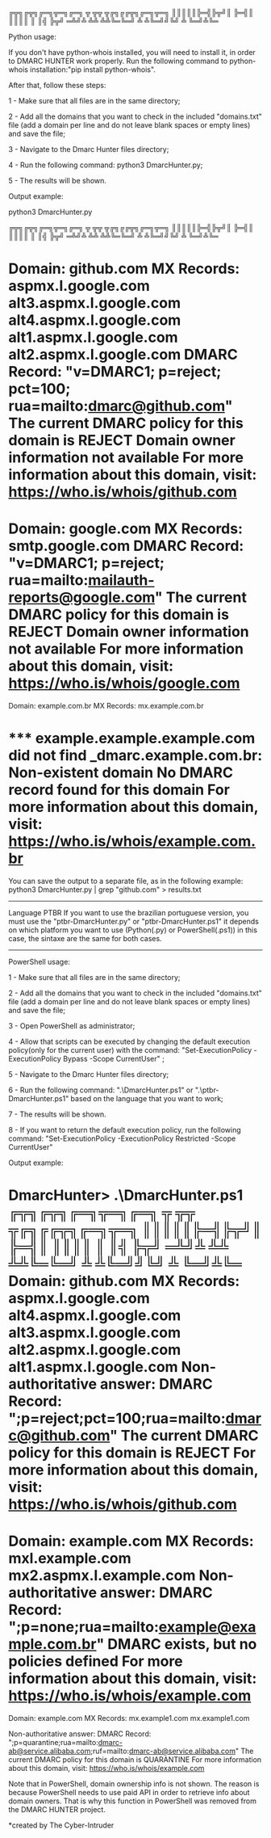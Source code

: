 ╔╦╗╔╦╗╔═╗╦═╗╔═╗  ╦ ╦╦ ╦╔╗╔╔╦╗╔═╗╦═╗
 ║║║║║╠═╣╠╦╝║    ╠═╣║ ║║║║ ║ ║╣ ╠╦╝
═╩╝╩ ╩╩ ╩╩╚═╚═╝  ╩ ╩╚═╝╝╚╝ ╩ ╚═╝╩╚═
                                                                                                                                      
                                                                                                                                      
                                                                                                                                      
                                                                                                   
Python usage:

If you don't have python-whois installed, you will need to install it, in order to DMARC HUNTER work properly.
Run the following command to python-whois installation:"pip install python-whois".

After that, follow these steps:

1 - Make sure that all files are in the same directory;

2 - Add all the domains that you want to check in the included "domains.txt" file (add a domain per line and do not leave blank spaces or empty lines) and save the file;

3 - Navigate to the Dmarc Hunter files directory;

4 - Run the following command: python3 DmarcHunter.py;

5 - The results will be shown.

Output example:

python3 DmarcHunter.py

╔╦╗╔╦╗╔═╗╦═╗╔═╗  ╦ ╦╦ ╦╔╗╔╔╦╗╔═╗╦═╗
 ║║║║║╠═╣╠╦╝║    ╠═╣║ ║║║║ ║ ║╣ ╠╦╝
═╩╝╩ ╩╩ ╩╩╚═╚═╝  ╩ ╩╚═╝╝╚╝ ╩ ╚═╝╩╚═

Domain: github.com
MX Records:
  aspmx.l.google.com
  alt3.aspmx.l.google.com
  alt4.aspmx.l.google.com
  alt1.aspmx.l.google.com
  alt2.aspmx.l.google.com
DMARC Record: "v=DMARC1; p=reject; pct=100; rua=mailto:dmarc@github.com"
The current DMARC policy for this domain is REJECT
Domain owner information not available
For more information about this domain, visit: https://who.is/whois/github.com
==================================================
Domain: google.com
MX Records:
  smtp.google.com
DMARC Record: "v=DMARC1; p=reject; rua=mailto:mailauth-reports@google.com"
The current DMARC policy for this domain is REJECT
Domain owner information not available
For more information about this domain, visit: https://who.is/whois/google.com
==================================================
Domain: example.com.br
MX Records:
  mx.example.com.br

*** example.example.example.com did not find _dmarc.example.com.br: Non-existent domain
No DMARC record found for this domain
For more information about this domain, visit: https://who.is/whois/example.com.br
==================================================

You can save the output to a separate file, as in the following example:
python3 DmarcHunter.py | grep "github.com" > results.txt

_________________________________________________
Language PTBR
If you want to use the brazilian portuguese version, you must use the "ptbr-DmarcHunter.py" or "ptbr-DmarcHunter.ps1" it depends on which platform you want to use (Python(.py) or PowerShell(.ps1)) in this case, the sintaxe are the same for both cases.

_________________________________________________

PowerShell usage:

1 - Make sure that all files are in the same directory;

2 - Add all the domains that you want to check in the included "domains.txt" file (add a domain per line and do not leave blank spaces or empty lines) and save the file;

3 - Open PowerShell as administrator;

4 - Allow that scripts can be executed by changing the default execution policy(only for the current user) with the command: "Set-ExecutionPolicy -ExecutionPolicy Bypass -Scope CurrentUser" ;

5 - Navigate to the Dmarc Hunter files directory;

6 - Run the following command: ".\DmarcHunter.ps1" or ".\ptbr-DmarcHunter.ps1" based on the language that you want to work; 

7 - The results will be shown.

8 - If you want to return the default execution policy, run the following command: "Set-ExecutionPolicy -ExecutionPolicy Restricted -Scope CurrentUser"

Output example:

DmarcHunter> .\DmarcHunter.ps1
╔╦╗╔╦╗╔═╗╦═╗╔═╗  ╦ ╦╦ ╦╔╗╔╔╦╗╔═╗╦═╗
 ║║║║║╠═╣╠╦╝║    ╠═╣║ ║║║║ ║ ║╣ ╠╦╝
═╩╝╩ ╩╩ ╩╩╚═╚═╝  ╩ ╩╚═╝╝╚╝ ╩ ╚═╝╩╚═
Domain: github.com
MX Records:
  aspmx.l.google.com
  alt4.aspmx.l.google.com
  alt3.aspmx.l.google.com
  alt2.aspmx.l.google.com
  alt1.aspmx.l.google.com
Non-authoritative answer:
DMARC Record:
        ";p=reject;pct=100;rua=mailto:dmarc@github.com"
The current DMARC policy for this domain is REJECT
For more information about this domain, visit: https://who.is/whois/github.com
==================================================
Domain: example.com
MX Records:
  mxl.example.com
  mx2.aspmx.l.example.com
    Non-authoritative answer:
DMARC Record:
        ";p=none;rua=mailto:example@example.com.br"
DMARC exists, but no policies defined
For more information about this domain, visit: https://who.is/whois/example.com
==================================================
Domain: example.com
MX Records:
  mx.example1.com
  mx.example1.com

Non-authoritative answer:
DMARC Record:
        ";p=quarantine;rua=mailto:dmarc-ab@service.alibaba.com;ruf=mailto:dmarc-ab@service.alibaba.com"
The current DMARC policy for this domain is QUARANTINE
For more information about this domain, visit: https://who.is/whois/example.com


Note that in PowerShell, domain ownership info is not shown. The reason is because PowerShell needs to use paid API in order to retrieve info about domain owners. That is why this function in PowerShell was removed from the DMARC HUNTER project.

*created by The Cyber-Intruder
